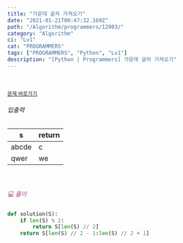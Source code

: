 ```yaml
---
title: "가운데 글자 가져오기"
date: "2021-01-21T00:47:32.169Z"
path: "/Algorithm/programmers/12903/"
category: "Algorithm"
ci: "Lv1"
cat: "PROGRAMMERS"
tags: ["PROGRAMMERS", "Python", "Lv1"]
description: "[Python | Programmers] 가운데 글자 가져오기"
---
```


<br />

<a href="https://programmers.co.kr/learn/courses/30/lessons/12903"><small>문제 바로가기</small></a>

###### 입출력

| s     | return |
| ----- | ------ |
| abcde | c      |
| qwer  | we     |

<br />

##### <h5 style="color:#C587AE;">💻 풀이</h5>

```python
def solution(S):
    if len(S) % 2:
        return S[len(S) // 2]
    return S[len(S) // 2 - 1:len(S) // 2 + 1]
```

<br />


